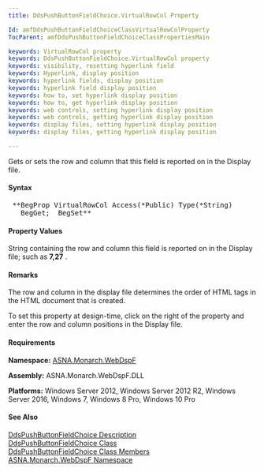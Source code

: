 ```yaml
---
title: DdsPushButtonFieldChoice.VirtualRowCol Property

Id: amfDdsPushButtonFieldChoiceClassVirtualRowColProperty
TocParent: amfDdsPushButtonFieldChoiceClassPropertiesMain

keywords: VirtualRowCol property
keywords: DdsPushButtonFieldChoice.VirtualRowCol property
keywords: visibility, resetting hyperlink field
keywords: Hyperlink, display position
keywords: hyperlink fields, display position
keywords: hyperlink field display position
keywords: how to, set hyperlink display position
keywords: how to, get hyperlink display position
keywords: web controls, setting hyperlink display position
keywords: web controls, getting hyperlink display position
keywords: display files, setting hyperlink display position
keywords: display files, getting hyperlink display position

---
```


Gets or sets the row and column that this field is reported on in the Display file.

#### Syntax
<pre class="prettyprint"> **BegProp VirtualRowCol Access(*Public) Type(*String)
   BegGet;  BegSet** </pre>

#### Property Values
String containing the row and column this field is reported on in the Display file; such as **7,27** .

#### Remarks
The row and column in the display file determines the order of HTML tags in the HTML document that is created.

To set this property at design-time, click on the right of the property and enter the row and column positions in the Display file.

#### Requirements
**Namespace:** [ASNA.Monarch.WebDspF](amfWebDspFNamespace.html)

**Assembly:** ASNA.Monarch.WebDspF.DLL

**Platforms:** Windows Server 2012, Windows Server 2012 R2, Windows Server 2016, Windows 7, Windows 8 Pro, Windows 10 Pro

#### See Also
[DdsPushButtonFieldChoice Description](amfUnderstandingLinks.html)<br /> [DdsPushButtonFieldChoice Class](amfDdsPushButtonFieldChoiceClass.html) <br clear="none" /> [DdsPushButtonFieldChoice Class Members](amfDdsPushButtonFieldChoiceClassMembers.html) <br clear="none" /> [ ASNA.Monarch.WebDspF Namespace](amfWebDspFNamespace.html) 
